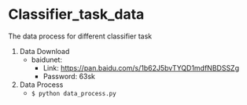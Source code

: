 # Classifier_task_data
The data process for different classifier task

1. Data Download
    * baidunet: 
        * Link:  https://pan.baidu.com/s/1b62J5bvTYQD1mdfNBDSSZg  
        * Password:  63sk
2. Data Process
   *  `$ python data_process.py`
